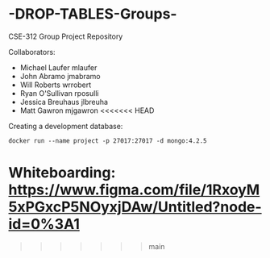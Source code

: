 # -DROP-TABLES-Groups-
CSE-312 Group Project Repository

Collaborators:
- Michael Laufer mlaufer
- John Abramo jmabramo
- Will Roberts wrrobert
- Ryan O'Sullivan rposulli
- Jessica Breuhaus jlbreuha
- Matt Gawron mjgawron
<<<<<<< HEAD

Creating a development database:

```docker run --name project -p 27017:27017 -d mongo:4.2.5```

Whiteboarding:
https://www.figma.com/file/1RxoyM5xPGxcP5NOyxjDAw/Untitled?node-id=0%3A1
=======
>>>>>>> main
